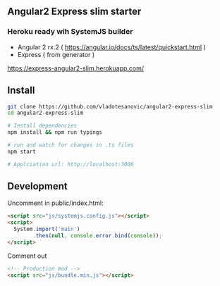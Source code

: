 ## Angular2 Express slim starter
### Heroku ready wih SystemJS builder

- Angular 2 rx.2 ( https://angular.io/docs/ts/latest/quickstart.html )
- Express ( from generator )

https://express-angular2-slim.herokuapp.com/

## Install
```bash
git clone https://github.com/vladotesanovic/angular2-express-slim
cd angular2-express-slim

# Install dependencies
npm install && npm run typings

# run and watch for changes in .ts files
npm start

# Applciation url: http://localhost:3000
```

## Development
Uncomment in public/index.html:

```html
<script src="js/systemjs.config.js"></script>
<script>
  System.import('main')
        .then(null, console.error.bind(console));
</script>
```

Comment out
```html
<!-- Production mod -->
<script src="js/bundle.min.js"></script>
```